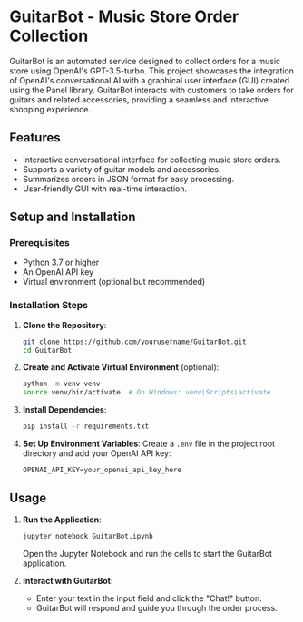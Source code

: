 # GuitarBot - Music Store Order Collection

GuitarBot is an automated service designed to collect orders for a music store using OpenAI's GPT-3.5-turbo. This project showcases the integration of OpenAI's conversational AI with a graphical user interface (GUI) created using the Panel library. GuitarBot interacts with customers to take orders for guitars and related accessories, providing a seamless and interactive shopping experience.

## Features

- Interactive conversational interface for collecting music store orders.
- Supports a variety of guitar models and accessories.
- Summarizes orders in JSON format for easy processing.
- User-friendly GUI with real-time interaction.

## Setup and Installation

### Prerequisites

- Python 3.7 or higher
- An OpenAI API key
- Virtual environment (optional but recommended)

### Installation Steps

1. **Clone the Repository**:
    ```bash
    git clone https://github.com/yourusername/GuitarBot.git
    cd GuitarBot
    ```

2. **Create and Activate Virtual Environment** (optional):
    ```bash
    python -m venv venv
    source venv/bin/activate  # On Windows: venv\Scripts\activate
    ```

3. **Install Dependencies**:
    ```bash
    pip install -r requirements.txt
    ```

4. **Set Up Environment Variables**:
    Create a `.env` file in the project root directory and add your OpenAI API key:
    ```plaintext
    OPENAI_API_KEY=your_openai_api_key_here
    ```

## Usage

1. **Run the Application**:
    ```bash
    jupyter notebook GuitarBot.ipynb
    ```
    Open the Jupyter Notebook and run the cells to start the GuitarBot application.

2. **Interact with GuitarBot**:
    - Enter your text in the input field and click the "Chat!" button.
    - GuitarBot will respond and guide you through the order process.
